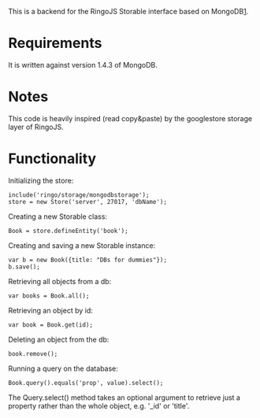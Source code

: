 This is a backend for the RingoJS Storable interface based on MongoDB[1].

  [1]: http://www.mongodb.org/

Requirements
============

It is written against version 1.4.3 of MongoDB.

Notes
=============

This code is heavily inspired (read copy&paste) by the googlestore storage layer of RingoJS.

Functionality
=============

Initializing the store:

    include('ringo/storage/mongodbstorage');
    store = new Store('server', 27017, 'dbName');

Creating a new Storable class:

    Book = store.defineEntity('book');

Creating and saving a new Storable instance:

    var b = new Book({title: "DBs for dummies"});
    b.save();

Retrieving all objects from a db:

    var books = Book.all();

Retrieving an object by id:

    var book = Book.get(id);

Deleting an object from the db:

    book.remove();

Running a query on the database:

    Book.query().equals('prop', value).select();

The Query.select() method takes an optional argument to retrieve
just a property rather than the whole object, e.g. '_id' or 'title'.

